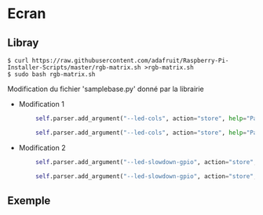 # Ecran

## Libray
```
$ curl https://raw.githubusercontent.com/adafruit/Raspberry-Pi-Installer-Scripts/master/rgb-matrix.sh >rgb-matrix.sh
$ sudo bash rgb-matrix.sh
```

Modification du fichier 'samplebase.py' donné par la librairie
- Modification 1
```python
        self.parser.add_argument("--led-cols", action="store", help="Panel columns. Typically 32 or 64. (Default: 32)", default=32, type=int)
```
```python
        self.parser.add_argument("--led-cols", action="store", help="Panel columns. Typically 32 or 64. (Default: 32)", default=64, type=int)
```


- Modification 2
```python
        self.parser.add_argument("--led-slowdown-gpio", action="store", help="Slow down writing to GPIO. Range: 0..4. Default: 1", default=1, type=int)
```
```python
        self.parser.add_argument("--led-slowdown-gpio", action="store", help="Slow down writing to GPIO. Range: 0..4. Default: 1", default=5, type=int)
```

## Exemple
```py

```

